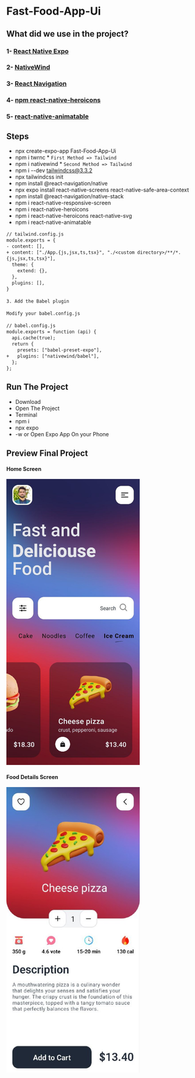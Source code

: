 # Fast-Food-App-Ui

## What did we use in the project?
### 1- [React Native Expo](https://reactnative.dev/)
### 2- [NativeWind](https://www.nativewind.dev/)
### 3- [React Navigation](https://reactnavigation.org/)
### 4- [npm react-native-heroicons](https://www.npmjs.com/package/react-native-heroicons)
### 5- [react-native-animatable](https://www.npmjs.com/package/react-native-animatable)

## Steps
- npx create-expo-app Fast-Food-App-Ui
- npm i twrnc * `First Method => Tailwind`
- npm i nativewind * `Second Method => Tailwind`
- npm i --dev tailwindcss@3.3.2
- npx tailwindcss init
- npm install @react-navigation/native
- npx expo install react-native-screens react-native-safe-area-context
- npm install @react-navigation/native-stack
- npm i react-native-responsive-screen
- npm i react-native-heroicons
- npm i react-native-heroicons react-native-svg
- npm i react-native-animatable
```
// tailwind.config.js
module.exports = {
- content: [],
+ content: ["./App.{js,jsx,ts,tsx}", "./<custom directory>/**/*.{js,jsx,ts,tsx}"],
  theme: {
    extend: {},
  },
  plugins: [],
}

3. Add the Babel plugin

Modify your babel.config.js

// babel.config.js
module.exports = function (api) {
  api.cache(true);
  return {
    presets: ["babel-preset-expo"],
+   plugins: ["nativewind/babel"],
  };
};
```

## Run The Project
- Download
- Open The Project
- Terminal
- npm i
- npx expo
- -w or Open Expo App On your Phone


## Preview Final Project

#### Home Screen

<img src="homescreen.jpg" style="width:350px;" alt=" Home" />

#### Food Details Screen

<img src="detailsscreen.jpg" style="width:350px;" alt="Details" />

